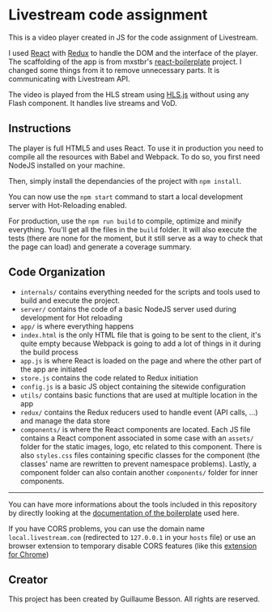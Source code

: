# Livestream code assignment

This is a video player created in JS for the code assignment of Livestream.

I used [React](https://github.com/facebook/react) with [Redux](https://github.com/reactjs/redux) to handle the DOM and the interface of the player. The scaffolding of the app is from mxstbr's [react-boilerplate](https://github.com/mxstbr/react-boilerplate) project. I changed some things from it to remove unnecessary parts. It is communicating with Livestream API.

The video is played from the HLS stream using [HLS.js](https://github.com/dailymotion/hls.js) without using any Flash component. It handles live streams and VoD.

## Instructions

The player is full HTML5 and uses React. To use it in production you need to compile all the resources with Babel and Webpack. To do so, you first need NodeJS installed on your machine.

Then, simply install the dependancies of the project with `npm install`.

You can now use the `npm start` command to start a local development server with Hot-Reloading enabled.

For production, use the `npm run build` to compile, optimize and minify everything. You'll get all the files in the `build` folder. It will also execute the tests (there are none for the moment, but it still serve as a way to check that the page can load) and generate a coverage summary.

## Code Organization

 - `internals/` contains everything needed for the scripts and tools used to build and execute the project.
 - `server/` contains the code of a basic NodeJS server used during development for Hot reloading
 - `app/` is where everything happens
  - `index.html` is the only HTML file that is going to be sent to the client, it's quite empty because Webpack is going to add a lot of things in it during the build process
  - `app.js` is where React is loaded on the page and where the other part of the app are initiated
  - `store.js` contains the code related to Redux initiation
  - `config.js` is a basic JS object containing the sitewide configuration
  - `utils/` contains basic functions that are used at multiple location in the app
  - `redux/` contains the Redux reducers used to handle event (API calls, ...) and manage the data store
  - `components/` is where the React components are located. Each JS file contains a React component associated in some case with an `assets/` folder for the static images, logo, etc related to this component. There is also `styles.css` files containing specific classes for the component (the classes' name are rewritten to prevent namespace problems). Lastly, a component folder can also contain another `components/` folder for inner components.

---

You can have more informations about the tools included in this repository by directly looking at the [documentation of the boilerplate](https://github.com/mxstbr/react-boilerplate/tree/master/docs) used here.

If you have CORS problems, you can use the domain name `local.livestream.com` (redirected to `127.0.0.1` in your `hosts` file) or use an browser extension to temporary disable CORS features (like this [extension for Chrome](https://chrome.google.com/webstore/detail/allow-control-allow-origi/nlfbmbojpeacfghkpbjhddihlkkiljbi))

## Creator

This project has been created by Guillaume Besson. All rights are reserved.
